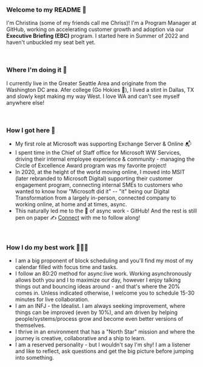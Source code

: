 ### Welcome to my README 👋 

I'm Christina (some of my friends call me Chriss)! I'm a Program Manager at GitHub, working on accelerating customer growth and adoption via our **Executive Briefing (EBC)** program. I started here in Summer of 2022 and haven't unbuckled my seat belt yet.

<br> 

### Where I'm doing it 📌 
I currently live in the Greater Seattle Area and originate from the Washington DC area. Afer college (Go Hokies 🦃), I lived a stint in Dallas, TX and slowly kept making my way West. I love WA and can't see myself anywhere else!

<br> 

### How I got here 🚀
- My first role at Microsoft was supporting Exchange Server & Online 📬
- I spent time in the Chief of Staff office for Microsoft WW Services, driving their internal employee experience & community - managing the Circle of Excellence Award program was my favorite project!
- In 2020, at the height of the world moving online, I moved into MSIT (later rebranded to Microsoft Digital) supporting their customer engagement program, connecting internal SMEs to customers who wanted to know how "Microsoft did it" -- "it" being our Digital Transformation from a largely in-person, connected company to working online, at home and at times, async.
- This naturally led me to the 👑 of async work - GitHub! And the rest is still pen on paper ✍️ [Connect](https://www.linkedin.com/in/chrissnl/) with me to follow along!
<br> 

### How I do my best work 👩🏻‍💻 
- I am a big proponent of block scheduling and you'll find my most of my calendar filled with focus time and tasks.
- I follow an 80:20 method for async:live work. Working asynchronously allows both you and I to maximize our day, however I enjoy talking things out and bouncing ideas around - and that's where the 20% comes in. Unless indicated otherwise, I welcome you to schedule 15-30 minutes for live collaboration.
- I am an INFJ - the Idealist. I am always seeking improvement, where things can be improved (even by 10%), and am driven by helping people/systems/process grow and become even better versions of themselves. 
- I thrive in an environment that has a "North Star" mission and where the journey is creative, collaborative and a ship to learn.
- I am a reserved personality - but I wouldn't say I'm shy! I am a listener and like to reflect, ask questions and get the big picture before jumping into something.


<!--
**chrissnl/chrissnl** is a ✨ _special_ ✨ repository because its `README.md` (this file) appears on your GitHub profile.

Here are some ideas to get you started:

- 🔭 I’m currently working on ...
- 🌱 I’m currently learning ...
- 👯 I’m looking to collaborate on ...
- 🤔 I’m looking for help with ...
- 💬 Ask me about ...
- 📫 How to reach me: ...
- 😄 Pronouns: ...
- ⚡ Fun fact: ...
-->
